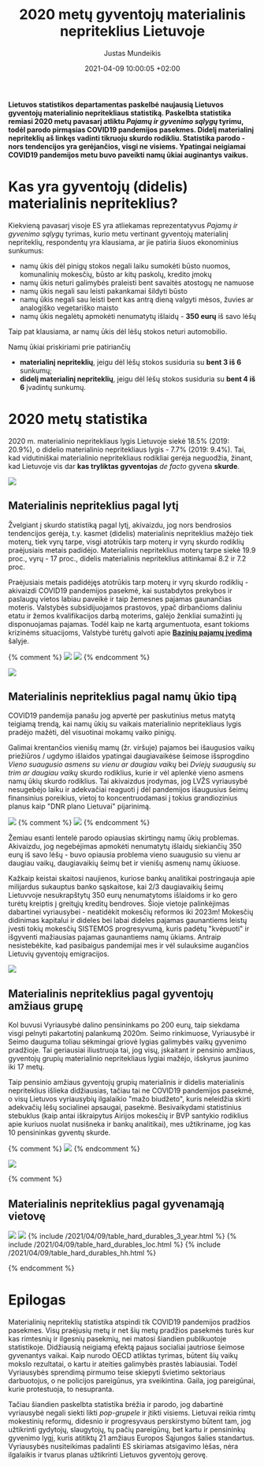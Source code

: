 ﻿---
title: 2020 metų gyventojų materialinis nepriteklius Lietuvoje
date: 2021-04-09 10:00:05 +02:00
author: Justas Mundeikis
layout:     post
comments:   true
citation:   false
image:      /assets/2021/04/09/ban.jpg
thumbnail:  /assets/2021/04/09/thumb.ban.jpg
categories:
  - Socialinė politika
tags:
  - Materialinis nepriteklius
  - Skurdas
---

**Lietuvos statistikos departamentas paskelbė naujausią Lietuvos gyventojų materialinio nepritekliaus statistiką. Paskelbta statistika remiasi 2020 metų pavasarį atliktu *Pajamų ir gyvenimo sąlygų* tyrimu, todėl parodo pirmąsias COVID19 pandemijos pasekmes. Didelį materialinį nepriteklių aš linkęs vadinti tikruoju skurdo rodikliu. Statistika parodo - nors tendencijos yra gerėjančios, visgi ne visiems. Ypatingai neigiamai COVID19 pandemijos metu buvo paveikti namų ūkiai auginantys vaikus.**<!--more-->

# Kas yra gyventojų (didelis) materialinis nepriteklius?

Kiekvieną pavasarį visoje ES yra atliekamas reprezentatyvus *Pajamų ir gyvenimo sąlygų* tyrimas, kurio metu vertinant gyventojų materialinį nepriteklių, respondentų yra klausiama, ar jie patiria šiuos ekonominius sunkumus:

* namų ūkis dėl pinigų stokos negali laiku sumokėti būsto nuomos, komunalinių mokesčių, būsto ar kitų paskolų, kredito įmokų
* namų ūkis neturi galimybės praleisti bent savaitės atostogų ne namuose
* namų ūkis negali sau leisti pakankamai šildyti būsto
* namų ūkis negali sau leisti bent kas antrą dieną valgyti mėsos, žuvies ar analogiško vegetariško maisto
* namų ūkis negalėtų apmokėti nenumatytų išlaidų - **350 eurų** iš savo lėšų

Taip pat klausiama, ar namų ūkis dėl lėšų stokos neturi automobilio.

Namų ūkiai priskiriami prie patiriančių
* **materialinį nepriteklių**, jeigu dėl lėšų stokos susiduria su **bent 3 iš 6** sunkumų;
* **didelį materialinį nepriteklių**, jeigu dėl lėšų stokos susiduria su **bent 4 iš 6** įvadintų sunkumų.

# 2020 metų statistika

2020 m. materialinio nepritekliaus lygis Lietuvoje siekė 18.5% (2019: 20.9%), o didelio materialinio nepritekliaus lygis - 7.7% (2019: 9.4%). Tai, kad vidutiniškai materialinio nepritekliaus rodikliai gerėja neguodžia, žinant, kad Lietuvoje vis dar **kas tryliktas gyventojas** *de facto* gyvena **skurde**.

![](/assets/2021/04/09/lsd_lietuva_mat_dep_total_ts.png)

## Materialinis nepriteklius pagal lytį

Žvelgiant į skurdo statistiką pagal lytį, akivaizdu, jog nors bendrosios tendencijos gerėja, t.y. kasmet (didelis) materialinis nepriteklius mažėjo tiek moterų, tiek vyrų tarpe, visgi atotrūkis tarp moterų ir vyrų skurdo rodiklių praėjusiais metais padidėjo. Materialinis nepriteklius moterų tarpe siekė 19.9 proc., vyrų - 17 proc., didelis materialinis nepriteklius atitinkamai 8.2 ir 7.2 proc.

Praėjusiais metais padidėjęs atotrūkis tarp moterų ir vyrų skurdo rodiklių - akivaizdi COVID19 pandemijos pasekmė, kai sustabdytos prekybos ir paslaugų vietos labiau paveikė ir taip žemesnes pajamas gaunančias moteris. Valstybės subsidijuojamos prastovos, ypač dirbančioms daliniu etatu ir žemos kvalifikacijos darbą moterims, galėjo ženkliai sumažinti jų disponuojamas pajamas. Todėl kaip ne kartą argumentuota, esant tokioms krizinėms situacijoms, Valstybė turėtų galvoti apie **[Bazinių pajamų įvedimą](https://lithuanian-economy.net/2021/01/13/rekomendacijos-LMT-KU-projektas)** šalyje.

{% comment %}
![](/assets/2021/04/09/lsd_lietuva_mat_dep_sex_ts.png)
![](/assets/2021/04/09/lsd_lietuva_mat_dep_sex_bar.png)
{% endcomment %}

![](/assets/2021/04/09/lsd_lietuva_mat_dep_sex_diff_ts.png)

## Materialinis nepriteklius pagal namų ūkio tipą

COVID19 pandemija panašu jog apvertė per paskutinius metus matytą teigiamą trendą, kai namų ūkių su vaikais materialinio nepritekliaus lygis pradėjo mažėti, dėl visuotinai mokamų vaiko pinigų.

Galimai krentančios vienišų mamų (žr. viršuje) pajamos bei išaugusios vaikų priežiūros / ugdymo išlaidos ypatingai daugiavaikėse šeimose išsprogdino *Vieno suaugusio asmens su vienu ar daugiau vaikų* bei *Dviejų suaugusių su trim ar daugiau vaikų* skurdo rodiklius, kurie ir vėl aplenkė vieno asmens namų ūkių skurdo rodiklius. Tai akivaizdus įrodymas, jog LVŽS vyriausybė nesugebėjo laiku ir adekvačiai reaguoti į dėl pandemijos išaugusius šeimų finansinius poreikius, vietoj to koncentruodamasi į tokius grandiozinius planus kaip "DNR plano Lietuvai" pijarinimą.

![](/assets/2021/04/09/lsd_lietuva_mat_dep_hhtype_bar.png)
{% comment %}
![](/assets/2021/04/09/lsd_lietuva_mat_dep_hhtype_selgroup_ts.png)
{% endcomment %}

Žemiau esanti lentelė parodo opiausias skirtingų namų ūkių problemas. Akivaizdu, jog negebėjimas apmokėti nenumatytų išlaidų siekiančių 350 eurų iš savo lėšų - buvo opiausia problema vieno suaugusio su vienu ar daugiau vaikų, daugiavaikių šeimų bet ir vienišų asmenų namų ūkiuose.

Kažkaip keistai skaitosi naujienos, kuriose bankų analitikai postringauja apie milijardus sukauptus banko sąskaitose, kai 2/3 daugiavaikių šeimų Lietuvvoje nesukrapštytų 350 eurų nenumatytoms išlaidoms ir ko gero turėtų kreiptis į greitųjų kreditų bendroves. Šioje vietoje palinkėjimas dabartinei vyriausybei - neatidėkit mokesčių reformos iki 2023m! Mokesčių didinimas kapitalui ir dideles bei labai dideles pajamas gaunantiems leistų įvesti tokių mokesčių SISTEMOS progresyvumą, kuris padėtų "kvėpuoti" ir išgyventi mažiausias pajamas gaunantiems namų ūkiams. Antraip nesistebėkite, kad pasibaigus pandemijai mes ir vėl sulauksime augančios Lietuvių gyventojų emigracijos.

![](/assets/2021/04/09/table.png)

## Materialinis nepriteklius pagal gyventojų amžiaus grupę

Kol buvusi Vyriausybė dalino pensininkams po 200 eurų, taip siekdama visgi pelnyti pakartotinį palankumą 2020m. Seimo rinkimuose, Vyriausybė ir Seimo dauguma toliau sėkmingai griovė lygias galimybės vaikų gyvenimo pradžioje. Tai geriausiai iliustruoja tai, jog visų, įskaitant ir pensinio amžiaus, gyventojų grupių materialinio nepritekliaus lygiai mažėjo, išskyrus jaunimo iki 17 metų.

Taip pensinio amžiaus gyventojų grupių materialinis ir didelis materialinis nepriteklius išlieka didžiausias, tačiau tai ne COVID19 pandemijos pasekmė, o visų Lietuvos vyriausybių ilgalaikio "mažo biudžeto", kuris neleidžia skirti adekvačių lėšų socialinei apsaugai, pasekmė. Besivaikydami statistinius stebuklus (kaip antai iškraipytus Airijos mokesčių ir BVP santykio rodiklius apie kuriuos nuolat nusišneka ir bankų analitikai), mes užtikriname, jog kas 10 pensininkas gyventų skurde.


{% comment %}
![](/assets/2021/04/09/lsd_lietuva_mat_dep_age_ts.png)
{% endcomment %}

![](/assets/2021/04/09/lsd_lietuva_mat_dep_age_bar.png)

{% comment %}

## Materialinis nepriteklius pagal gyvenamąją vietovę
![](/assets/2021/04/09/lsd_lietuva_mat_dep_loc_ts.png)
![](/assets/2021/04/09/lsd_lietuva_mat_dep_loc_bar.png)
{% include /2021/04/09/table_hard_durables_3_year.html %}
{% include /2021/04/09/table_hard_durables_loc.html %}
{% include /2021/04/09/table_hard_durables_hh.html %}

{% endcomment %}


# Epilogas

Materialinių nepriteklių statistika atspindi tik COVID19 pandemijos pradžios pasekmes. Visų praėjusių metų ir net šių metų pradžios pasekmės turės kur kas rimtesnių ir ilgesnių pasekmių, nei matosi šiandien publikuotoje statistikoje. Didžiausią neigiamą efektą pajaus socialiai jautriose šeimose gyvenantys vaikai. Kaip nurodo OECD atliktas tyrimas, būtent šių vaikų mokslo rezultatai, o kartu ir ateities galimybės prastės labiausiai. Todėl Vyriausybės sprendimą pirmumo teise skiepyti švietimo sektoriaus darbuotojus, o ne policijos pareigūnus, yra sveikintina. Gaila, jog pareigūnai, kurie protestuoja, to nesupranta.

Tačiau šiandien paskelbta statistika brėžia ir parodo, jog dabartinė vyriausybė negali siekti likti *pop-grupele* ir įtikti visiems. Lietuvai reikia rimtų mokestinių reformų, didesnio ir progresyvaus perskirstymo būtent tam, jog užtikrinti gydytojų, slaugytojų, tų pačių pareigūnų, bet kartu ir pensininkų gyvenimo lygį, kuris atitiktų 21 amžiaus Europos Sąjungos šalies standartus. Vyriausybės nusiteikimas padalinti ES skiriamas atsigavimo lėšas, nėra ilgalaikis ir tvarus planas užtikrinti Lietuvos gyventojų gerovę.
